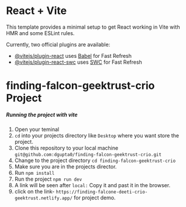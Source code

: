 # React + Vite

This template provides a minimal setup to get React working in Vite with HMR and some ESLint rules.

Currently, two official plugins are available:

- [@vitejs/plugin-react](https://github.com/vitejs/vite-plugin-react/blob/main/packages/plugin-react/README.md) uses [Babel](https://babeljs.io/) for Fast Refresh
- [@vitejs/plugin-react-swc](https://github.com/vitejs/vite-plugin-react-swc) uses [SWC](https://swc.rs/) for Fast Refresh


# finding-falcon-geektrust-crio Project 

##### Running the project with vite

1. Open your teminal
2. `cd` into your projects directory like `Desktop` where you want store the project.
3. Clone this repository to your local machine `git@github.com:dgupta0/finding-falcon-geektrust-crio.git`
4. Change to the project directory `cd finding-falcon-geektrust-crio`
5. Make sure you are in the projects director.
6. Run `npm install`
7. Run the project `npm run dev`
8. A link will be seen after `local:` Copy it and past it in the browser. 
9. click on the link- `https://finding-falcone-deeti-crio-geektrust.netlify.app/` for project demo. 
